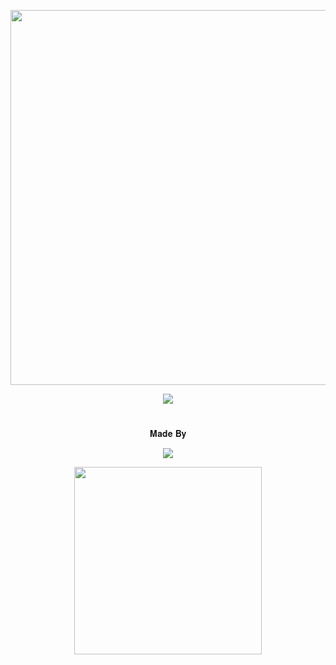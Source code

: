 <p align="center"><a href="https://github.com/szsupunma/Rose-Bot"><img src="https://img.shields.io/badge/ʀᴏꜱᴇ%20ʙᴏᴛ-purple?&style=flat-square?&logo=github" width=600px></a></p>
<p align="center"><a href="https://github.com/szsupunma/Rose-Bot"><img src="https://telegra.ph/file/13a133be8a61597f74f4f.jpg"></a></p>

#

<p align="center">𝐌𝐚𝐝𝐞 𝐁𝐲</p>

<p align="center"><a href="https://t.me/Supunma"> <img src="https://img.shields.io/badge/Bestest-Master-ff69b4" /></a></p>
<p align="center"><a href="https://t.me/Supunma"><img src="https://img.shields.io/badge/𝕾𝖚𝖕𝖚𝖓-black?&style=flat-square&logo=telegram" width=300px></a></p>

#
